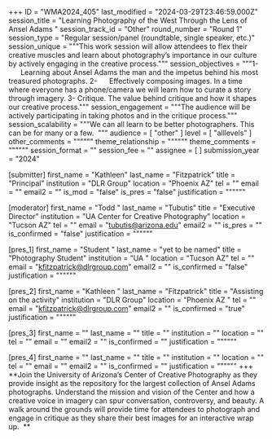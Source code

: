 +++
ID = "WMA2024_405"
last_modified = "2024-03-29T23:46:59.000Z"
session_title = "Learning Photography of the West Through the Lens of Ansel Adams  "
session_track_id = "Other"
round_number = "Round 1"
session_type = "Regular session/panel (roundtable, single speaker, etc.)"
session_unique = """This work session will allow attendees to flex their creative muscles and learn about photography’s importance in our culture by actively engaging in the creative process."""
session_objectives = """1-      Learning about Ansel Adams the man and the impetus behind his most treasured photographs.
2-      Effectively composing images. In a time where everyone has a phone/camera we will learn how to curate a story through imagery.
  3- Critique. The value behind critique and how it shapes our creative process."""
session_engagement = """The audience will be actively participating in taking photos and in the critique process."""
session_scalability = """We can all learn to be better photographers. This can be for many or a few. 
"""
audience = [ "other" ]
level = [ "alllevels" ]
other_comments = """"""
theme_relationship = """"""
theme_comments = """"""
session_format = ""
session_fee = ""
assignee = [  ]
submission_year = "2024"

[submitter]
first_name = "Kathleen"
last_name = "Fitzpatrick"
title = "Principal"
institution = "DLR Group"
location = "Phoenix AZ"
tel = ""
email = ""
email2 = ""
is_mod = "false"
is_pres = "false"
justification = """"""

[moderator]
first_name = "Todd "
last_name = "Tubutis"
title = "Executive Director"
institution = "UA Center for Creative Photography"
location = "Tucson AZ"
tel = ""
email = "tubutis@arizona.edu"
email2 = ""
is_pres = ""
is_confirmed = "false"
justification = """"""

[pres_1]
first_name = "Student "
last_name = "yet to be named"
title = "Photography Student"
institution = "UA "
location = "Tucson AZ"
tel = ""
email = "kfitzpatrick@dlrgroup.com"
email2 = ""
is_confirmed = "false"
justification = """"""

[pres_2]
first_name = "Kathleen "
last_name = "Fitzpatrick"
title = "Assisting on the activity"
institution = "DLR Group"
location = "Phoenix AZ "
tel = ""
email = "kfitzpatrick@dlrgroup.com"
email2 = ""
is_confirmed = "true"
justification = """"""

[pres_3]
first_name = ""
last_name = ""
title = ""
institution = ""
location = ""
tel = ""
email = ""
email2 = ""
is_confirmed = ""
justification = """"""

[pres_4]
first_name = ""
last_name = ""
title = ""
institution = ""
location = ""
tel = ""
email = ""
email2 = ""
is_confirmed = ""
justification = """"""
+++
**Join the University of Arizona’s Center of Creative Photography as they provide insight as the repository for the largest collection of Ansel Adams photographs. Understand the mission and vision of the Center and how a creative voice in imagery can spur conversation, controversy, and beauty. A walk around the grounds will provide time for attendees to photograph and engage in critique as they share their best images for an interactive wrap up.  **
